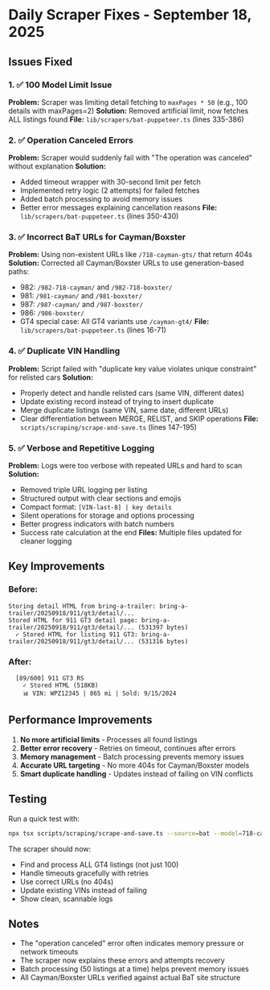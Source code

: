 # Daily Scraper Fixes - September 18, 2025

## Issues Fixed

### 1. ✅ **100 Model Limit Issue**
**Problem:** Scraper was limiting detail fetching to `maxPages * 50` (e.g., 100 details with maxPages=2)
**Solution:** Removed artificial limit, now fetches ALL listings found
**File:** `lib/scrapers/bat-puppeteer.ts` (lines 335-386)

### 2. ✅ **Operation Canceled Errors**
**Problem:** Scraper would suddenly fail with "The operation was canceled" without explanation
**Solution:**
- Added timeout wrapper with 30-second limit per fetch
- Implemented retry logic (2 attempts) for failed fetches
- Added batch processing to avoid memory issues
- Better error messages explaining cancellation reasons
**File:** `lib/scrapers/bat-puppeteer.ts` (lines 350-430)

### 3. ✅ **Incorrect BaT URLs for Cayman/Boxster**
**Problem:** Using non-existent URLs like `/718-cayman-gts/` that return 404s
**Solution:** Corrected all Cayman/Boxster URLs to use generation-based paths:
- 982: `/982-718-cayman/` and `/982-718-boxster/`
- 981: `/981-cayman/` and `/981-boxster/`
- 987: `/987-cayman/` and `/987-boxster/`
- 986: `/986-boxster/`
- GT4 special case: All GT4 variants use `/cayman-gt4/`
**File:** `lib/scrapers/bat-puppeteer.ts` (lines 16-71)

### 4. ✅ **Duplicate VIN Handling**
**Problem:** Script failed with "duplicate key value violates unique constraint" for relisted cars
**Solution:**
- Properly detect and handle relisted cars (same VIN, different dates)
- Update existing record instead of trying to insert duplicate
- Merge duplicate listings (same VIN, same date, different URLs)
- Clear differentiation between MERGE, RELIST, and SKIP operations
**File:** `scripts/scraping/scrape-and-save.ts` (lines 147-195)

### 5. ✅ **Verbose and Repetitive Logging**
**Problem:** Logs were too verbose with repeated URLs and hard to scan
**Solution:**
- Removed triple URL logging per listing
- Structured output with clear sections and emojis
- Compact format: `[VIN-last-8] | key details`
- Silent operations for storage and options processing
- Better progress indicators with batch numbers
- Success rate calculation at the end
**Files:** Multiple files updated for cleaner logging

## Key Improvements

### Before:
```
Storing detail HTML from bring-a-trailer: bring-a-trailer/20250918/911/gt3/detail/...
Stored HTML for 911 GT3 detail page: bring-a-trailer/20250918/911/gt3/detail/... (531397 bytes)
  ✓ Stored HTML for listing 911 GT3: bring-a-trailer/20250918/911/gt3/detail/... (531316 bytes)
```

### After:
```
  [89/600] 911 GT3 RS
    ✓ Stored HTML (518KB)
    📊 VIN: WPZ12345 | 865 mi | Sold: 9/15/2024
```

## Performance Improvements

1. **No more artificial limits** - Processes all found listings
2. **Better error recovery** - Retries on timeout, continues after errors
3. **Memory management** - Batch processing prevents memory issues
4. **Accurate URL targeting** - No more 404s for Cayman/Boxster models
5. **Smart duplicate handling** - Updates instead of failing on VIN conflicts

## Testing

Run a quick test with:
```bash
npx tsx scripts/scraping/scrape-and-save.ts --source=bat --model=718-cayman --trim=gt4 --max-pages=1
```

The scraper should now:
- Find and process ALL GT4 listings (not just 100)
- Handle timeouts gracefully with retries
- Use correct URLs (no 404s)
- Update existing VINs instead of failing
- Show clean, scannable logs

## Notes

- The "operation canceled" error often indicates memory pressure or network timeouts
- The scraper now explains these errors and attempts recovery
- Batch processing (50 listings at a time) helps prevent memory issues
- All Cayman/Boxster URLs verified against actual BaT site structure